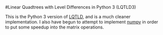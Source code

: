 #Linear Quadtrees with Level Differences in Python 3 (LQTLD3)

 
This is the Python 3 version of [LQTLD](https://github.com/dwrodri/LQTLD), and is a much cleaner implementation. I also 
have begun to attempt to implement [numpy](http://www.numpy.org/) in order to put some speedup into the matrix 
operations.
